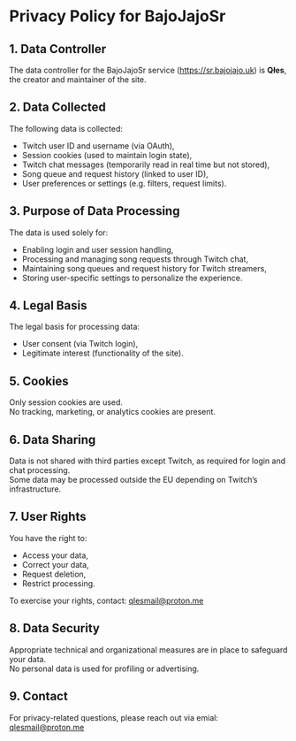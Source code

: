 # Privacy Policy for BajoJajoSr

## 1. Data Controller

The data controller for the BajoJajoSr service (https://sr.bajojajo.uk) is **Qłes**, the creator and maintainer of the site.

## 2. Data Collected

The following data is collected:

- Twitch user ID and username (via OAuth),
- Session cookies (used to maintain login state),
- Twitch chat messages (temporarily read in real time but not stored),
- Song queue and request history (linked to user ID),
- User preferences or settings (e.g. filters, request limits).

## 3. Purpose of Data Processing

The data is used solely for:

- Enabling login and user session handling,
- Processing and managing song requests through Twitch chat,
- Maintaining song queues and request history for Twitch streamers,
- Storing user-specific settings to personalize the experience.

## 4. Legal Basis

The legal basis for processing data:

- User consent (via Twitch login),
- Legitimate interest (functionality of the site).

## 5. Cookies

Only session cookies are used.  
No tracking, marketing, or analytics cookies are present.

## 6. Data Sharing

Data is not shared with third parties except Twitch, as required for login and chat processing.  
Some data may be processed outside the EU depending on Twitch’s infrastructure.

## 7. User Rights

You have the right to:

- Access your data,
- Correct your data,
- Request deletion,
- Restrict processing.

To exercise your rights, contact: qlesmail@proton.me

## 8. Data Security

Appropriate technical and organizational measures are in place to safeguard your data.  
No personal data is used for profiling or advertising.

## 9. Contact

For privacy-related questions, please reach out via emial: qlesmail@proton.me
